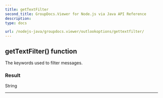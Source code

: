 ```yaml
---
title: getTextFilter
second_title: GroupDocs.Viewer for Node.js via Java API Reference
description: 
type: docs

url: /nodejs-java/groupdocs.viewer/outlookoptions/gettextfilter/
---
```


## getTextFilter()  function

 The keywords used to filter messages.
 

### Result
String


---


